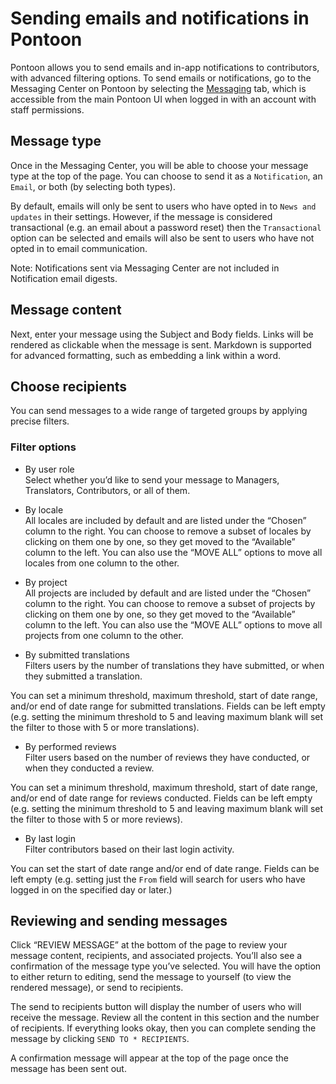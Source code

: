 # Sending emails and notifications in Pontoon

Pontoon allows you to send emails and in-app notifications to contributors, with advanced filtering options.
To send emails or notifications, go to the Messaging Center on Pontoon by selecting the [Messaging](https://pontoon.mozilla.org/messaging/) tab, which is accessible from the main Pontoon UI when logged in with an account with staff permissions.

## Message type

Once in the Messaging Center, you will be able to choose your message type at the top of the page. You can choose to send it as a `Notification`, an `Email`, or both (by selecting both types).

By default, emails will only be sent to users who have opted in to `News and updates` in their settings. However, if the message is considered transactional (e.g. an email about a password reset) then the `Transactional` option can be selected and emails will also be sent to users who have not opted in to email communication.

Note: Notifications sent via Messaging Center are not included in Notification email digests.

## Message content

Next, enter your message using the Subject and Body fields. Links will be rendered as clickable when the message is sent. Markdown is supported for advanced formatting, such as embedding a link within a word.

## Choose recipients

You can send messages to a wide range of targeted groups by applying precise filters.

### Filter options

* By user role\
Select whether you’d like to send your message to Managers, Translators, Contributors, or all of them.

* By locale\
All locales are included by default and are listed under the “Chosen” column to the right. You can choose to remove a subset of locales by clicking on them one by one, so they get moved to the “Available” column to the left. You can also use the “MOVE ALL” options to move all locales from one column to the other.

* By project\
All projects are included by default and are listed under the “Chosen” column to the right. You can choose to remove a subset of projects by clicking on them one by one, so they get moved to the “Available” column to the left. You can also use the “MOVE ALL” options to move all projects from one column to the other.

* By submitted translations\
Filters users by the number of translations they have submitted, or when they submitted a translation.

You can set a minimum threshold, maximum threshold, start of date range, and/or end of date range for submitted translations. Fields can be left empty (e.g. setting the minimum threshold to 5 and leaving maximum blank will set the filter to those with 5 or more translations).

* By performed reviews\
Filter users based on the number of reviews they have conducted, or when they conducted a review.

You can set a minimum threshold, maximum threshold, start of date range, and/or end of date range for reviews conducted. Fields can be left empty (e.g. setting the minimum threshold to 5 and leaving maximum blank will set the filter to those with 5 or more reviews).

* By last login\
Filter contributors based on their last login activity.

You can set the start of date range and/or end of date range. Fields can be left empty (e.g. setting just the `From` field will search for users who have logged in on the specified day or later.)

## Reviewing and sending messages

Click “REVIEW MESSAGE” at the bottom of the page to review your message content, recipients, and associated projects. You’ll also see a confirmation of the message type you’ve selected. You will have the option to either return to editing, send the message to yourself (to view the rendered message), or send to recipients.

The send to recipients button will display the number of users who will receive the message. Review all the content in this section and the number of recipients. If everything looks okay, then you can complete sending the message by clicking `SEND TO * RECIPIENTS`.

A confirmation message will appear at the top of the page once the message has been sent out.
